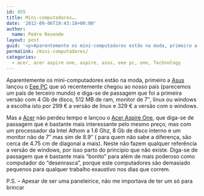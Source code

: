 ```yaml
---
id: 455
title: Mini-computadores….
date: '2012-09-06T19:43:18+00:00'
author: 
  name: Pedro Resende
layout: post
guid: '<p>Aparentemente os mini-computadores estão na moda, primeiro a <a href="http://www.asus.com/" target="_blank">Asus</a> lançou o <a href="http://www.asus.com/products.aspx?l1=24&amp;l2=163&amp;l3=0&amp;l4=0&amp;model=2279&amp;modelmenu=2" target="_blank">'
permalink: /mini-computadores/
categories:
  - acer, acer aspire one, aspire, asus, eee pc, one, Technology
---
```

Aparentemente os mini-computadores estão na moda, primeiro a <a href="http://www.asus.com/" target="_blank">Asus</a> lançou o <a href="http://www.asus.com/products.aspx?l1=24&l2=163&l3=0&l4=0&model=2279&modelmenu=2" target="_blank">Eee PC</a> que só recentemente chegou ao nosso país (parecemos um país de terceiro mundo) e diga-se de passagem que foi a primeira versão com 4 Gb de disco, 512 MB de ram, monitor de 7″, linux ou windows a escolha isto por 299 € a versão de linux e 329 € a versão com o windows.

Mas a <a href="http://www.acer.pt/" target="_blank">Acer</a> não perdeu tempo e lançou o <a href="http://www.acer.com/aspireone/" target="_blank">Acer Aspire One</a>, que diga-se de passagem que é bastante mais interessante pelo mesmo preço, mas com um processador da Intel Athom a 1.6 Ghz, 8 Gb de disco interno e um monitor não de 7″ mas sim de 8.9″ ( para quem não sabe a diferença, são cerca de 4.75 cm de diagonal a mais). Neste não fazem qualquer referência a versão de windows, por isso parto do principio que não existe. Diga-se de passagem que é bastante mais “bonito” para além de mais poderoso como computador do “desenrasca”, porque este computadores são demasiado pequenos para qualquer trabalho exaustivo nos dias que correm.

P.S. – Apesar de ser uma paneleirice, não me importava de ter um só para brincar